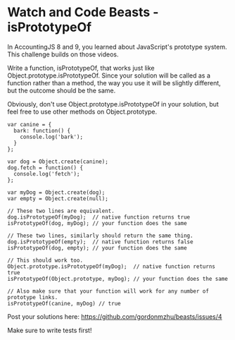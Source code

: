 Watch and Code Beasts - isPrototypeOf
=======================================

In AccountingJS 8 and 9, you learned about JavaScript's prototype system. This challenge builds on those videos.

Write a function, isPrototypeOf, that works just like Object.prototype.isPrototypeOf. Since your solution will be called as a function rather than a method, the way you use it will be slightly different, but the outcome should be the same.

Obviously, don't use Object.prototype.isPrototypeOf in your solution, but feel free to use other methods on Object.prototype.

```
var canine = {
  bark: function() {
    console.log('bark');
  }
};

var dog = Object.create(canine);
dog.fetch = function() {
  console.log('fetch');
};

var myDog = Object.create(dog);
var empty = Object.create(null);

// These two lines are equivalent.
dog.isPrototypeOf(myDog);  // native function returns true
isPrototypeOf(dog, myDog); // your function does the same

// These two lines, similarly should return the same thing.
dog.isPrototypeOf(empty);  // native function returns false
isPrototypeOf(dog, empty); // your function does the same

// This should work too.
Object.prototype.isPrototypeOf(myDog);  // native function returns true
isPrototypeOf(Object.prototype, myDog); // your function does the same

// Also make sure that your function will work for any number of prototype links.
isPrototypeOf(canine, myDog) // true
```

Post your solutions here:
https://github.com/gordonmzhu/beasts/issues/4

Make sure to write tests first!

